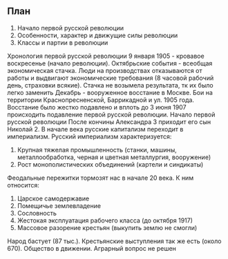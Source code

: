 ## План
1. Начало первой русской революции
2. Особенности, характер и движущие силы революции
3. Классы и партии в революции

Хронология первой русской революции
9 января 1905 - кровавое воскресенье (начало революции).
Октябрьские события - всеобщая экономическая стачка. Люди на производствах отказываются от работы и выдвигают экономические требования (8 часовой рабочий день, страховки всякие). Стачка не возымела результата, тк их было легко заменить
Декабрь - вооруженное восстание в Москве. Бои на территории Краснопресненской, Баррикадной и ул. 1905 года.
Восстание было жестко подавлено и вплоть до 3 июня 1907 происходить подавление первой русской революции. 
Начало первой русской революции
После кончины Александра 3 приходит его сын Николай 2. В начале века русские капитализм переходит в империализм. Русский империализм характеризуется:
1. Крупная тяжелая промышленность (станки, машины, металлообработка, черная и цветная металлургия, вооружение)
2. Рост монополистических объединений (картели и синдикаты)

Феодальные пережитки тормозят нас в начале 20 века. К ним относится:
1. Царское самодержавие
2. Помещичье землевладение
3. Сословность
4. Жестокая эксплуатация рабочего класса (до октября 1917)
5. Массовое разорение крестьян (выкупить землю не смогли)

Народ бастует (87 тыс.). Крестьянские выступления так же есть (около 670). Общество  в движении. Аграрный вопрос не решен